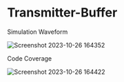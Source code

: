 # Transmitter-Buffer
Simulation Waveform

![Screenshot 2023-10-26 164352](https://github.com/Nishanth140403/Transmitter-Buffer/assets/149064483/9c9ca2bd-bd24-4337-9c80-aa8f9ab21812)

Code Coverage

![Screenshot 2023-10-26 164422](https://github.com/Nishanth140403/Transmitter-Buffer/assets/149064483/af85ca34-a879-40ad-ad76-a3e4e01d0648)
